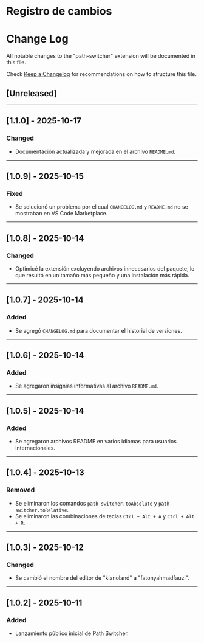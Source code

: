 # Registro de cambios

# Change Log

All notable changes to the "path-switcher" extension will be documented in this file.

Check [Keep a Changelog](http://keepachangelog.com/) for recommendations on how to structure this file.

## [Unreleased]

---

## [1.1.0] - 2025-10-17

### Changed

- Documentación actualizada y mejorada en el archivo `README.md`.

---

## [1.0.9] - 2025-10-15

### Fixed

- Se solucionó un problema por el cual `CHANGELOG.md` y `README.md` no se mostraban en VS Code Marketplace.

---

## [1.0.8] - 2025-10-14

### Changed

- Optimicé la extensión excluyendo archivos innecesarios del paquete, lo que resultó en un tamaño más pequeño y una instalación más rápida.

---

## [1.0.7] - 2025-10-14

### Added

- Se agregó `CHANGELOG.md` para documentar el historial de versiones.

---

## [1.0.6] - 2025-10-14

### Added

- Se agregaron insignias informativas al archivo `README.md`.

---

## [1.0.5] - 2025-10-14

### Added

- Se agregaron archivos README en varios idiomas para usuarios internacionales.

---

## [1.0.4] - 2025-10-13

### Removed

- Se eliminaron los comandos `path-switcher.toAbsolute` y `path-switcher.toRelative`.
- Se eliminaron las combinaciones de teclas `Ctrl + Alt + A` y `Ctrl + Alt + R`.

---

## [1.0.3] - 2025-10-12

### Changed

- Se cambió el nombre del editor de "kianoland" a "fatonyahmadfauzi".

---

## [1.0.2] - 2025-10-11

### Added

- Lanzamiento público inicial de Path Switcher.

